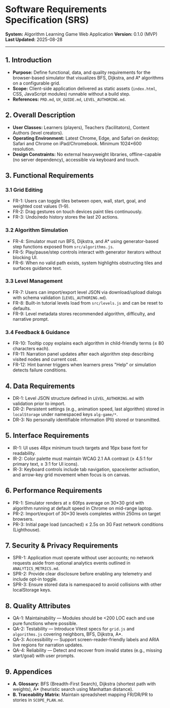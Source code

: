 # Software Requirements Specification (SRS)

**System:** Algorithm Learning Game Web Application
**Version:** 0.1.0 (MVP)
**Last Updated:** 2025-08-28

---

## 1. Introduction
- **Purpose:** Define functional, data, and quality requirements for the browser-based simulator that visualizes BFS, Dijkstra, and A* algorithms on a configurable grid.
- **Scope:** Client-side application delivered as static assets (`index.html`, CSS, JavaScript modules) runnable without a build step.
- **References:** `PRD.md`, `UX_GUIDE.md`, `LEVEL_AUTHORING.md`.

## 2. Overall Description
- **User Classes:** Learners (players), Teachers (facilitators), Content Authors (level creators).
- **Operating Environment:** Latest Chrome, Edge, and Safari on desktop; Safari and Chrome on iPad/Chromebook. Minimum 1024×600 resolution.
- **Design Constraints:** No external heavyweight libraries, offline-capable (no server dependency), accessible via keyboard and touch.

## 3. Functional Requirements
### 3.1 Grid Editing
- FR-1: Users can toggle tiles between open, wall, start, goal, and weighted cost values (1–9).
- FR-2: Drag gestures on touch devices paint tiles continuously.
- FR-3: Undo/redo history stores the last 20 actions.

### 3.2 Algorithm Simulation
- FR-4: Simulator must run BFS, Dijkstra, and A* using generator-based step functions exposed from `src/algorithms.js`.
- FR-5: Play/pause/step controls interact with generator iterators without blocking UI.
- FR-6: When no valid path exists, system highlights obstructing tiles and surfaces guidance text.

### 3.3 Level Management
- FR-7: Users can import/export level JSON via download/upload dialogs with schema validation (`LEVEL_AUTHORING.md`).
- FR-8: Built-in tutorial levels load from `src/levels.js` and can be reset to defaults.
- FR-9: Level metadata stores recommended algorithm, difficulty, and narrative prompt.

### 3.4 Feedback & Guidance
- FR-10: Tooltip copy explains each algorithm in child-friendly terms (≤ 80 characters each).
- FR-11: Narration panel updates after each algorithm step describing visited nodes and current cost.
- FR-12: Hint banner triggers when learners press "Help" or simulation detects failure conditions.

## 4. Data Requirements
- DR-1: Level JSON structure defined in `LEVEL_AUTHORING.md` with validation prior to import.
- DR-2: Persistent settings (e.g., animation speed, last algorithm) stored in `localStorage` under namespaced keys `alg-game/*`.
- DR-3: No personally identifiable information (PII) stored or transmitted.

## 5. Interface Requirements
- IR-1: UI uses 48px minimum touch targets and 16px base font for readability.
- IR-2: Color palette must maintain WCAG 2.1 AA contrast (≥ 4.5:1 for primary text, ≥ 3:1 for UI icons).
- IR-3: Keyboard controls include tab navigation, space/enter activation, and arrow-key grid movement when focus is on canvas.

## 6. Performance Requirements
- PR-1: Simulator renders at ≥ 60fps average on 30×30 grid with algorithm running at default speed in Chrome on mid-range laptop.
- PR-2: Import/export of 30×30 levels completes within 250ms on target browsers.
- PR-3: Initial page load (uncached) ≤ 2.5s on 3G Fast network conditions (Lighthouse).

## 7. Security & Privacy Requirements
- SPR-1: Application must operate without user accounts; no network requests aside from optional analytics events outlined in `ANALYTICS_METRICS.md`.
- SPR-2: Provide clear disclosure before enabling any telemetry and include opt-in toggle.
- SPR-3: Ensure stored data is namespaced to avoid collisions with other localStorage keys.

## 8. Quality Attributes
- QA-1: Maintainability — Modules should be <200 LOC each and use pure functions where possible.
- QA-2: Testability — Introduce Vitest specs for `grid.js` and `algorithms.js` covering neighbors, BFS, Dijkstra, A*.
- QA-3: Accessibility — Support screen-reader-friendly labels and ARIA live regions for narration updates.
- QA-4: Reliability — Detect and recover from invalid states (e.g., missing start/goal) with user prompts.

## 9. Appendices
- **A. Glossary:** BFS (Breadth-First Search), Dijkstra (shortest path with weights), A* (heuristic search using Manhattan distance).
- **B. Traceability Matrix:** Maintain spreadsheet mapping FR/DR/PR to stories in `SCOPE_PLAN.md`.
